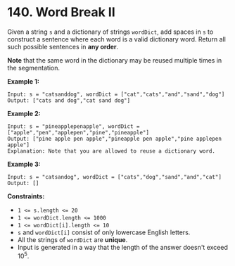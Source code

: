 # 140. Word Break II

Given a string `s` and a dictionary of strings `wordDict`, add spaces in
`s` to construct a sentence where each word is a valid dictionary word.
Return all such possible sentences in **any order**.

**Note** that the same word in the dictionary may be reused multiple
times in the segmentation.

**Example 1:**

    Input: s = "catsanddog", wordDict = ["cat","cats","and","sand","dog"]
    Output: ["cats and dog","cat sand dog"]

**Example 2:**

    Input: s = "pineapplepenapple", wordDict = ["apple","pen","applepen","pine","pineapple"]
    Output: ["pine apple pen apple","pineapple pen apple","pine applepen apple"]
    Explanation: Note that you are allowed to reuse a dictionary word.

**Example 3:**

    Input: s = "catsandog", wordDict = ["cats","dog","sand","and","cat"]
    Output: []

**Constraints:**

- `1 <= s.length <= 20`
- `1 <= wordDict.length <= 1000`
- `1 <= wordDict[i].length <= 10`
- `s` and `wordDict[i]` consist of only lowercase English letters.
- All the strings of `wordDict` are **unique**.
- Input is generated in a way that the length of the answer doesn't
    exceed 10<sup>5</sup>.
